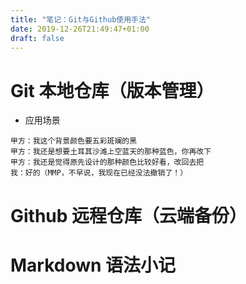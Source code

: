 ```yaml
---
title: "笔记：Git与Github使用手法"
date: 2019-12-26T21:49:47+01:00
draft: false
---
```


# Git 本地仓库（版本管理）
* 应用场景
```
甲方：我这个背景颜色要五彩斑斓的黑
甲方：我还是想要土耳其沙滩上空蓝天的那种蓝色，你再改下
甲方：我还是觉得原先设计的那种颜色比较好看，改回去把
我：好的（MMP，不早说，我现在已经没法撤销了！）
```

# Github 远程仓库（云端备份）
# Markdown 语法小记